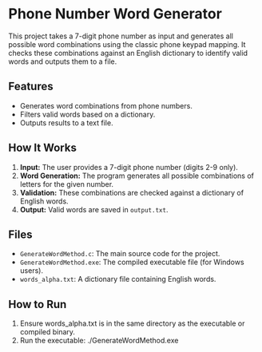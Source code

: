 # Phone Number Word Generator

This project takes a 7-digit phone number as input and generates all possible word combinations using the classic phone keypad mapping. It checks these combinations against an English dictionary to identify valid words and outputs them to a file.

## Features
- Generates word combinations from phone numbers.
- Filters valid words based on a dictionary.
- Outputs results to a text file.

## How It Works
1. **Input:** The user provides a 7-digit phone number (digits 2-9 only).
2. **Word Generation:** The program generates all possible combinations of letters for the given number.
3. **Validation:** These combinations are checked against a dictionary of English words.
4. **Output:** Valid words are saved in `output.txt`.

## Files
- `GenerateWordMethod.c`: The main source code for the project.
- `GenerateWordMethod.exe`: The compiled executable file (for Windows users).
- `words_alpha.txt`: A dictionary file containing English words.

## How to Run
1. Ensure words_alpha.txt is in the same directory as the executable or compiled binary.
2. Run the executable:
  ./GenerateWordMethod.exe

